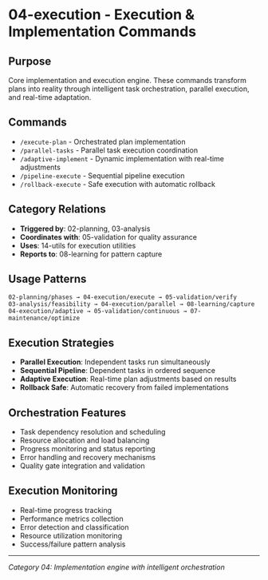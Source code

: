 # 04-execution - Execution & Implementation Commands

## Purpose
Core implementation and execution engine. These commands transform plans into reality through intelligent task orchestration, parallel execution, and real-time adaptation.

## Commands
- `/execute-plan` - Orchestrated plan implementation
- `/parallel-tasks` - Parallel task execution coordination
- `/adaptive-implement` - Dynamic implementation with real-time adjustments
- `/pipeline-execute` - Sequential pipeline execution
- `/rollback-execute` - Safe execution with automatic rollback

## Category Relations
- **Triggered by**: 02-planning, 03-analysis
- **Coordinates with**: 05-validation for quality assurance
- **Uses**: 14-utils for execution utilities
- **Reports to**: 08-learning for pattern capture

## Usage Patterns
```
02-planning/phases → 04-execution/execute → 05-validation/verify
03-analysis/feasibility → 04-execution/parallel → 08-learning/capture
04-execution/adaptive → 05-validation/continuous → 07-maintenance/optimize
```

## Execution Strategies
- **Parallel Execution**: Independent tasks run simultaneously
- **Sequential Pipeline**: Dependent tasks in ordered sequence
- **Adaptive Execution**: Real-time plan adjustments based on results
- **Rollback Safe**: Automatic recovery from failed implementations

## Orchestration Features
- Task dependency resolution and scheduling
- Resource allocation and load balancing
- Progress monitoring and status reporting
- Error handling and recovery mechanisms
- Quality gate integration and validation

## Execution Monitoring
- Real-time progress tracking
- Performance metrics collection
- Error detection and classification
- Resource utilization monitoring
- Success/failure pattern analysis

---
*Category 04: Implementation engine with intelligent orchestration*